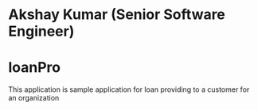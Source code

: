 # Akshay Kumar (Senior Software Engineer)
# loanPro
This application is sample application for loan providing to a customer for an organization
